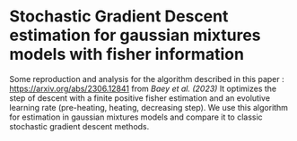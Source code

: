 # Stochastic Gradient Descent estimation for gaussian mixtures models with fisher information

Some reproduction and analysis for the algorithm described in this paper : https://arxiv.org/abs/2306.12841 from *Baey et al. (2023)*
It optimizes the step of descent with a finite positive fisher estimation and 
an evolutive learning rate (pre-heating, heating, decreasing step).
We use this algorithm for estimation in gaussian mixtures models and compare it to classic stochastic gradient descent methods.
